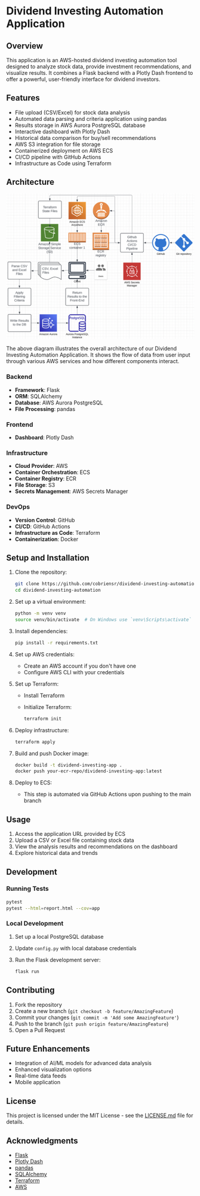 # Dividend Investing Automation Application

## Overview

This application is an AWS-hosted dividend investing automation tool designed to analyze stock data, provide investment recommendations, and visualize results. It combines a Flask backend with a Plotly Dash frontend to offer a powerful, user-friendly interface for dividend investors.

## Features

- File upload (CSV/Excel) for stock data analysis
- Automated data parsing and criteria application using pandas
- Results storage in AWS Aurora PostgreSQL database
- Interactive dashboard with Plotly Dash
- Historical data comparison for buy/sell recommendations
- AWS S3 integration for file storage
- Containerized deployment on AWS ECS
- CI/CD pipeline with GitHub Actions
- Infrastructure as Code using Terraform

## Architecture

![Architecture Diagram](app/static/architecture_diagram.png)

The above diagram illustrates the overall architecture of our Dividend Investing Automation Application. It shows the flow of data from user input through various AWS services and how different components interact.

### Backend

- **Framework**: Flask
- **ORM**: SQLAlchemy
- **Database**: AWS Aurora PostgreSQL
- **File Processing**: pandas

### Frontend

- **Dashboard**: Plotly Dash

### Infrastructure

- **Cloud Provider**: AWS
- **Container Orchestration**: ECS
- **Container Registry**: ECR
- **File Storage**: S3
- **Secrets Management**: AWS Secrets Manager

### DevOps

- **Version Control**: GitHub
- **CI/CD**: GitHub Actions
- **Infrastructure as Code**: Terraform
- **Containerization**: Docker

## Setup and Installation

1. Clone the repository:

   ```bash
   git clone https://github.com/cobriensr/dividend-investing-automation.git
   cd dividend-investing-automation
   ```

2. Set up a virtual environment:

   ```bash
   python -m venv venv
   source venv/bin/activate  # On Windows use `venv\Scripts\activate`
   ```

3. Install dependencies:

   ```bash
   pip install -r requirements.txt
   ```

4. Set up AWS credentials:
   - Create an AWS account if you don't have one
   - Configure AWS CLI with your credentials

5. Set up Terraform:
   - Install Terraform
   - Initialize Terraform:

     ```bash
     terraform init
     ```

6. Deploy infrastructure:

   ```bash
   terraform apply
   ```

7. Build and push Docker image:

   ```bash
   docker build -t dividend-investing-app .
   docker push your-ecr-repo/dividend-investing-app:latest
   ```

8. Deploy to ECS:
   - This step is automated via GitHub Actions upon pushing to the main branch

## Usage

1. Access the application URL provided by ECS
2. Upload a CSV or Excel file containing stock data
3. View the analysis results and recommendations on the dashboard
4. Explore historical data and trends

## Development

### Running Tests

```bash
pytest
pytest --html=report.html --cov=app
```

### Local Development

1. Set up a local PostgreSQL database
2. Update `config.py` with local database credentials
3. Run the Flask development server:

   ```bash
   flask run
   ```

## Contributing

1. Fork the repository
2. Create a new branch (`git checkout -b feature/AmazingFeature`)
3. Commit your changes (`git commit -m 'Add some AmazingFeature'`)
4. Push to the branch (`git push origin feature/AmazingFeature`)
5. Open a Pull Request

## Future Enhancements

- Integration of AI/ML models for advanced data analysis
- Enhanced visualization options
- Real-time data feeds
- Mobile application

## License

This project is licensed under the MIT License - see the [LICENSE.md](LICENSE.md) file for details.

## Acknowledgments

- [Flask](https://flask.palletsprojects.com/)
- [Plotly Dash](https://plotly.com/dash/)
- [pandas](https://pandas.pydata.org/)
- [SQLAlchemy](https://www.sqlalchemy.org/)
- [Terraform](https://www.terraform.io/)
- [AWS](https://aws.amazon.com/)
